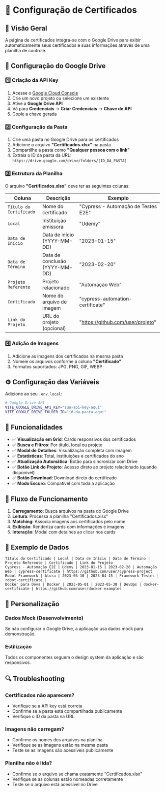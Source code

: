 # 📁 Configuração de Certificados

## 🎯 **Visão Geral**

A página de certificados integra-se com o Google Drive para exibir automaticamente seus certificados e suas informações através de uma planilha de controle.

## 🔧 **Configuração do Google Drive**

### 1️⃣ **Criação da API Key**

1. Acesse o [Google Cloud Console](https://console.developers.google.com/)
2. Crie um novo projeto ou selecione um existente
3. Ative a **Google Drive API**
4. Vá para **Credenciais** → **Criar Credenciais** → **Chave de API**
5. Copie a chave gerada

### 2️⃣ **Configuração da Pasta**

1. Crie uma pasta no Google Drive para os certificados
2. Adicione o arquivo **"Certificados.xlsx"** na pasta
3. Compartilhe a pasta como **"Qualquer pessoa com o link"**
4. Extraia o ID da pasta da URL: `https://drive.google.com/drive/folders/[ID_DA_PASTA]`

### 3️⃣ **Estrutura da Planilha**

O arquivo **"Certificados.xlsx"** deve ter as seguintes colunas:

| Coluna | Descrição | Exemplo |
|--------|-----------|---------|
| `Título do Certificado` | Nome do certificado | "Cypress - Automação de Testes E2E" |
| `Local` | Instituição emissora | "Udemy" |
| `Data de Início` | Data de início (YYYY-MM-DD) | "2023-01-15" |
| `Data de Término` | Data de conclusão (YYYY-MM-DD) | "2023-02-20" |
| `Projeto Referente` | Projeto relacionado | "Automação Web" |
| `Certificado` | Nome do arquivo de imagem | "cypress-automation-certificate" |
| `Link do Projeto` | URL do projeto (opcional) | "https://github.com/user/projeto" |

### 4️⃣ **Adição de Imagens**

1. Adicione as imagens dos certificados na mesma pasta
2. Nomeie os arquivos conforme a coluna **"Certificado"**
3. Formatos suportados: JPG, PNG, GIF, WEBP

## ⚙️ **Configuração das Variáveis**

Adicione ao seu `.env.local`:

```bash
# Google Drive API
VITE_GOOGLE_DRIVE_API_KEY="sua-api-key-aqui"
VITE_GOOGLE_DRIVE_FOLDER_ID="id-da-pasta-aqui"
```

## 🚀 **Funcionalidades**

- ✅ **Visualização em Grid**: Cards responsivos dos certificados
- ✅ **Busca e Filtros**: Por título, local ou projeto
- ✅ **Modal de Detalhes**: Visualização completa com imagem
- ✅ **Estatísticas**: Total, instituições e certificados do ano
- ✅ **Atualização Automática**: Botão para sincronizar com Drive
- ✅ **Botão Link do Projeto**: Acesso direto ao projeto relacionado (quando disponível)
- ✅ **Botão Download**: Download direto do certificado
- ✅ **Modo Escuro**: Compatível com toda a aplicação

## 🔄 **Fluxo de Funcionamento**

1. **Carregamento**: Busca arquivos na pasta do Google Drive
2. **Leitura**: Processa a planilha "Certificados.xlsx"
3. **Matching**: Associa imagens aos certificados pelo nome
4. **Exibição**: Renderiza cards com informações e imagens
5. **Interação**: Modal com detalhes ao clicar nos cards

## 📝 **Exemplo de Dados**

```excel
Título do Certificado | Local | Data de Início | Data de Término | Projeto Referente | Certificado | Link do Projeto
Cypress - Automação E2E | Udemy | 2023-01-15 | 2023-02-20 | Automação Web | cypress-certificate | https://github.com/user/cypress-project
Robot Framework | Alura | 2023-03-10 | 2023-04-15 | Framework Testes | robot-certificate | 
Docker para Devs | Docker | 2023-05-01 | 2023-05-30 | DevOps | docker-certificate | https://github.com/user/docker-examples
```

## 🎨 **Personalização**

### Dados Mock (Desenvolvimento)
Se não configurar o Google Drive, a aplicação usa dados mock para demonstração.

### Estilização
Todos os componentes seguem o design system da aplicação e são responsivos.

## 🔍 **Troubleshooting**

### Certificados não aparecem?
- Verifique se a API key está correta
- Confirme se a pasta está compartilhada publicamente
- Verifique o ID da pasta na URL

### Imagens não carregam?
- Confirme os nomes dos arquivos na planilha
- Verifique se as imagens estão na mesma pasta
- Teste se as imagens são acessíveis publicamente

### Planilha não é lida?
- Confirme se o arquivo se chama exatamente "Certificados.xlsx"
- Verifique se as colunas estão nomeadas corretamente
- Teste se o arquivo está acessível no Drive
